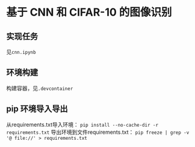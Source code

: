 # 基于 CNN 和 CIFAR-10 的图像识别

## 实现任务

见`cnn.ipynb`

## 环境构建

构建容器，见`.devcontainer`

## pip 环境导入导出

从requirements.txt导入环境：
`pip install --no-cache-dir -r requirements.txt`
导出环境到文件requirements.txt：
`pip freeze | grep -v '@ file://' > requirements.txt`
